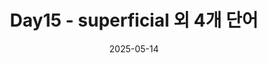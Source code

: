 ---
layout: single
title: "Day15 - superficial 외 4개 단어"
date: 2025-05-14
categories: [영어공부, 해커스단어]
tags: [예문포함, 오늘의단어]
excerpt: "superficial, border, rebel"
toc: true
toc_sticky: true
comments: true

---